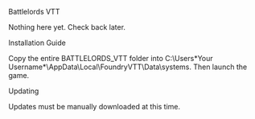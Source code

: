 Battlelords VTT

Nothing here yet. Check back later.

Installation Guide

Copy the entire BATTLELORDS_VTT folder into C:\Users\*Your Username*\AppData\Local\FoundryVTT\Data\systems.
Then launch the game.

Updating

Updates must be manually downloaded at this time.